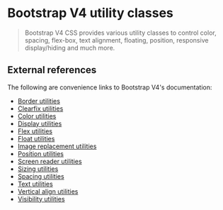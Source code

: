 # Bootstrap V4 utility classes

> Bootstrap V4 CSS provides various utility classes to control color, spacing, flex-box,
text alignment, floating, position, responsive display/hiding and much more.

## External references
The following are convenience links to Bootstrap V4's documentation:

- <a href="https://getbootstrap.com/docs/4.0/utilities/borders/" target="_blank">Border utilities</a>
- <a href="https://getbootstrap.com/docs/4.0/utilities/clearfix/" target="_blank">Clearfix utilities</a>
- <a href="https://getbootstrap.com/docs/4.0/utilities/colors/" target="_blank">Color utilities</a>
- <a href="https://getbootstrap.com/docs/4.0/utilities/display/" target="_blank">Display utilities</a>
- <a href="https://getbootstrap.com/docs/4.0/utilities/flex/" target="_blank">Flex utilities</a>
- <a href="https://getbootstrap.com/docs/4.0/utilities/float/" target="_blank">Float utilities</a>
- <a href="https://getbootstrap.com/docs/4.0/utilities/image-replacement/" target="_blank">Image replacement utilities</a>
- <a href="https://getbootstrap.com/docs/4.0/utilities/position/" target="_blank">Position utilities</a>
- <a href="https://getbootstrap.com/docs/4.0/utilities/screenreaders/" target="_blank">Screen reader utilities</a>
- <a href="https://getbootstrap.com/docs/4.0/utilities/sizing/" target="_blank">Sizing utilities</a>
- <a href="https://getbootstrap.com/docs/4.0/utilities/text/" target="_blank">Spacing utilities</a>
- <a href="https://getbootstrap.com/docs/4.0/utilities/text/" target="_blank">Text utilities</a>
- <a href="https://getbootstrap.com/docs/4.0/utilities/vertical-align/" target="_blank">Vertical align utilities</a>
- <a href="https://getbootstrap.com/docs/4.0/utilities/visibility/" target="_blank">Visibility utilities</a>
